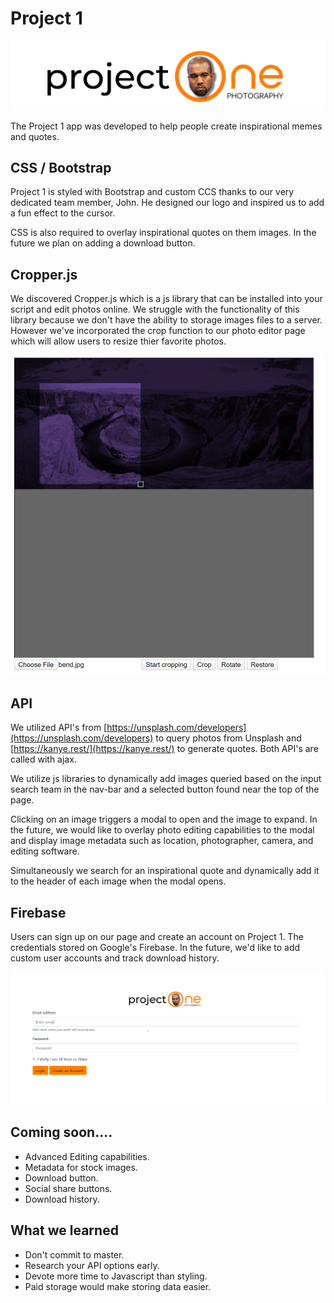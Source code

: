 
# Project 1

![Project 1 Logo](https://raw.githubusercontent.com/KittM/project-1/master/logo%20k.png)


The Project 1 app was developed to help people create inspirational memes and quotes. 

## CSS / Bootstrap

Project 1 is styled with Bootstrap and custom CCS thanks to our very dedicated team member, John. He designed our logo and inspired us to add a fun effect to the cursor. 

CSS is also required to overlay inspirational quotes on them images. In the future we plan on adding a download button. 

## Cropper.js

We discovered Cropper.js which is a js library that can be installed into your script and edit photos online. We struggle with the functionality of this library because we don't have the ability to storage images files to a server. However we've incorporated the crop function to our photo editor page which will allow users to resize thier favorite photos. 


![Cropper Example](https://raw.githubusercontent.com/KittM/project-1/master/cropperexample.png)

## API
We utilized API's from [https://unsplash.com/developers](https://unsplash.com/developers) to query photos from Unsplash and [https://kanye.rest/](https://kanye.rest/) to generate quotes. Both API's are called with ajax. 

We utilize js libraries to dynamically add images queried based on the input search team in the nav-bar and a selected button found near the top of the page. 

Clicking on an image triggers a modal to open and the image to expand. In the future, we would like to overlay photo editing capabilities to the modal and display image metadata such as location, photographer, camera, and editing software.

Simultaneously we search for an inspirational quote and dynamically add it to the header of each image when the modal opens. 



## Firebase

Users can sign up on our page and create an account on Project 1. The credentials stored on Google's Firebase. In the future, we'd like to add custom user accounts and track download history. 

![Firebase Example](https://raw.githubusercontent.com/KittM/project-1/master/firebaseexample.png)

## Coming soon....

 - Advanced Editing capabilities.
 - Metadata for stock images.
 - Download button.
 - Social share buttons. 
 - Download history.


## What we learned

 - Don't commit to master.
 - Research your API options early.
 - Devote more time to Javascript than styling.
 - Paid storage would make storing data easier. 


